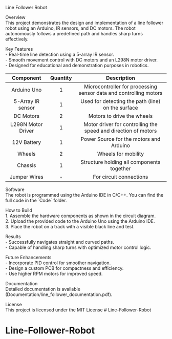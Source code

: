 Line Follower Robot

Overview  
This project demonstrates the design and implementation of a line follower robot using an Arduino, IR sensors, and DC motors. The robot autonomously follows a predefined path and handles sharp turns effectively.

Key Features  
\- Real-time line detection using a 5-array IR sensor.  
\- Smooth movement control with DC motors and an L298N motor driver.  
\- Designed for educational and demonstration purposes in robotics.

| Component  | Quantity  | Description  |
| :---: | :---: | :---: |
| Arduino Uno  | 1 | Microcontroller for processing sensor data and controlling motors |
| 5-Array IR sensor  | 1  | Used for detecting the path (line) on the surface |
| DC Motors  | 2 | Motors to drive the wheels |
| L298N Motor Driver | 1 | Motor driver for controlling the speed and direction of motors |
| 12V Battery  | 1  | Power Source for the motors and Arduino  |
| Wheels  | 2 | Wheels for mobility  |
| Chassis  | 1 | Structure holding all components together  |
| Jumper Wires  | \- | For circuit connections  |

Software  
The robot is programmed using the Arduino IDE in C/C++. You can find the full code in the \`Code\` folder.

How to Build  
1\. Assemble the hardware components as shown in the circuit diagram.  
2\. Upload the provided code to the Arduino Uno using the Arduino IDE.  
3\. Place the robot on a track with a visible black line and test.

Results  
\- Successfully navigates straight and curved paths.  
\- Capable of handling sharp turns with optimized motor control logic.

 Future Enhancements  
\- Incorporate PID control for smoother navigation.  
\- Design a custom PCB for compactness and efficiency.  
\- Use higher RPM motors for improved speed.

Documentation  
Detailed documentation is available (Documentation/line\_follower\_documentation.pdf).

License  
This project is licensed under the MIT License # Line-Follower-Robot
# Line-Follower-Robot

